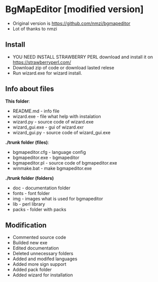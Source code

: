 # BgMapEditor [modified version]
- Original version is https://github.com/nmzi/bgmapeditor
- Lot of thanks to nmzi

## Install 
- YOU NEED INSTALL STRAWBERRY PERL download and install it on https://strawberryperl.com/
- Download zip of code or download lasted relese
- Run wizard.exe for wizard install. 

## Info about files
**This folder**:
- README.md - info file
- wizard.exe - file what help with instalation
- wizard.py - source code of wizard.exe
- wizard_gui.exe - gui of wizard.exr
- wizard_gui.py - source code of wizard_gui.exe

**./trunk folder (files)**:
- bgmapeditor.cfg - language config
- bgmapeditor.exe - bgmapeditor
- bgmapeditor.pl - source code of bgmapeditor.exe
- winmake.bat - make bgmapeditor.exe 

**./trunk folder (folders)**
- doc - documentation folder 
- fonts - font folder
- img - images what is used for bgmapeditor
- lib - perl library
- packs - folder with packs 

## Modification 
- Commented source code
- Builded new exe 
- Edited documentation
- Deleted unnecessary folders
- Added and modifed languages
- Added more sign support
- Added pack folder
- Added wizard for installation
